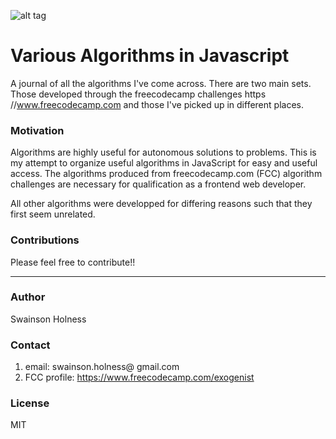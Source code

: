![alt tag](https://github.com/Exogenist/algorithm-library/blob/master/img/header.png)

# Various Algorithms in Javascript
A journal of all the algorithms I've come across. There are two main sets. Those developed through the freecodecamp challenges https //www.freecodecamp.com and those I've picked up in different places. 

### Motivation
Algorithms are highly useful for autonomous solutions to problems. This is my attempt to organize useful algorithms in JavaScript for easy and useful access. The algorithms produced from freecodecamp.com (FCC) algorithm challenges are necessary for qualification as a frontend web developer.    

All other algorithms were developped for differing reasons such that they first seem unrelated.    

### Contributions
Please feel free to contribute!!

***

### Author
Swainson Holness

### Contact
1. email: swainson.holness@ gmail.com 
2. FCC profile: https://www.freecodecamp.com/exogenist

### License
MIT




